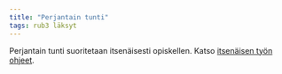 ```yaml
---
title: "Perjantain tunti"
tags: rub3 läksyt
---
```


Perjantain tunti suoritetaan itsenäisesti opiskellen. Katso [itsenäisen työn ohjeet](http://riikka.koskenranta.fi/kurssit/rub3/kotitehtavat/itsenainen-tyo/).

